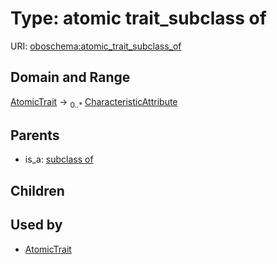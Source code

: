 
# Type: atomic trait_subclass of




URI: [oboschema:atomic_trait_subclass_of](http://purl.obolibrary.org/oboschema/atomic_trait_subclass_of)


## Domain and Range

[AtomicTrait](AtomicTrait.md) ->  <sub>0..*</sub> [CharacteristicAttribute](CharacteristicAttribute.md)

## Parents

 *  is_a: [subclass of](subclass_of.md)

## Children


## Used by

 * [AtomicTrait](AtomicTrait.md)
